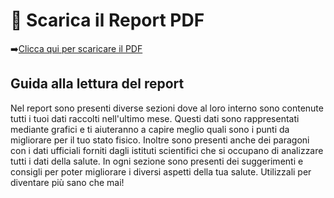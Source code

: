 # 📄 Scarica il Report PDF 
➡️[Clicca qui per scaricare il PDF](report.pdf)


## Guida alla lettura del report
Nel report sono presenti diverse sezioni dove al loro interno sono contenute tutti i tuoi dati raccolti nell'ultimo mese. Questi dati sono rappresentati mediante grafici e ti aiuteranno a capire meglio quali sono i punti da migliorare per il tuo stato fisico. Inoltre sono presenti anche dei paragoni con i dati ufficiali forniti dagli istituti scientifici che si occupano di analizzare tutti i dati della salute. In ogni sezione sono presenti dei suggerimenti e consigli per poter migliorare i diversi aspetti della tua salute. Utilizzali per diventare più sano che mai!
